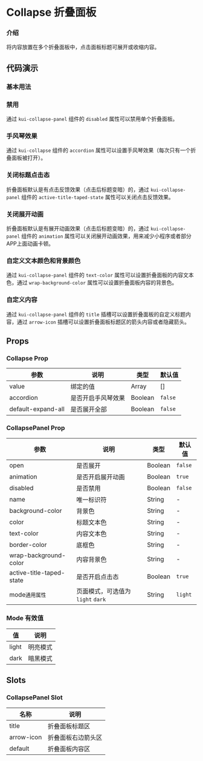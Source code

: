# Collapse 折叠面板


### 介绍

将内容放置在多个折叠面板中，点击面板标题可展开或收缩内容。

<!--@include: ./tips/introduce.md-->

<TipsIntroduce />

## 代码演示

### 基本用法

<show-code com-type="collapse" com-show-type="base" />

### 禁用

通过 `kui-collapse-panel` 组件的 `disabled` 属性可以禁用单个折叠面板。

<show-code com-type="collapse" com-show-type="disabled" />

### 手风琴效果

通过 `kui-collapse` 组件的 `accordion` 属性可以设置手风琴效果（每次只有一个折叠面板被打开）。

<show-code com-type="collapse" com-show-type="accordion" />

### 关闭标题点击态

折叠面板默认是有点击反馈效果（点击后标题变暗）的，通过 `kui-collapse-panel` 组件的 `active-title-taped-state` 属性可以关闭点击反馈效果。

<show-code com-type="collapse" com-show-type="taped-state" />

### 关闭展开动画

折叠面板默认是有展开动画效果（点击后标题变暗）的，通过 `kui-collapse-panel` 组件的 `animation` 属性可以关闭展开动画效果，用来减少小程序或者部分APP上面动画卡顿。

<show-code com-type="collapse" com-show-type="animation" />

### 自定义文本颜色和背景颜色

通过 `kui-collapse-panel` 组件的 `text-color` 属性可以设置折叠面板的内容文本色，通过 `wrap-background-color` 属性可以设置折叠面板内容的背景色。

<show-code com-type="collapse" com-show-type="colors" />

### 自定义内容

通过 `kui-collapse-panel` 组件的 `title` 插槽可以设置折叠面板的自定义标题内容，通过 `arrow-icon` 插槽可以设置折叠面板标题区的箭头内容或者隐藏箭头。

<show-code com-type="collapse" com-show-type="slots" />

## Props

### Collapse Prop

| 参数 | 说明 | 类型 | 默认值
|----- | ----- | ----- | ----- 
| value | 绑定的值 | Array | []
| accordion | 是否开启手风琴效果 | Boolean | `false`
| default-expand-all | 是否展开全部 | Boolean | `false`


### CollapsePanel Prop
| 参数 | 说明 | 类型 | 默认值 | 
|------|------|------|------|
| open | 是否展开 | Boolean | `false`
| animation | 是否开启展开动画 | Boolean | `true`
| disabled | 是否禁用 | Boolean | `false`
| name | 唯一标识符 | String | -
| background-color | 背景色 | String | -
| color | 标题文本色 | String | -
| text-color | 内容文本色 | String | -
| border-color | 底框色 | String | -
| wrap-background-color | 内容背景色 | String | -
| active-title-taped-state | 是否开启点击态 | Boolean  | `true`
| mode`通用属性` | 页面模式，可选值为 `light` `dark` | String  | `light`

### Mode 有效值
| 值 | 说明 |
|----|------|
| light | 明亮模式 |
| dark | 暗黑模式 |

## Slots

### CollapsePanel Slot
| 名称 | 说明
|------|------
| title | 折叠面板标题区
| arrow-icon | 折叠面板右边箭头区
| default | 折叠面板内容区
